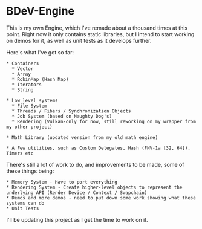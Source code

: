# BDeV-Engine

This is my own Engine, which I've remade about a thousand times at this point. Right now it only contains static libraries, but I intend to start working on demos for it, as well as unit tests as it develops further.

Here's what I've got so far:

```
* Containers
  * Vector
  * Array
  * RobinMap (Hash Map)
  * Iterators
  * String

* Low level systems
  * File System
  * Threads / Fibers / Synchronization Objects
  * Job System (based on Naughty Dog's)
  * Rendering (Vulkan-only for now, still reworking on my wrapper from my other project)
  
* Math Library (updated version from my old math engine)

* A Few utilities, such as Custom Delegates, Hash (FNV-1a [32, 64]), Timers etc
```

There's still a lot of work to do, and improvements to be made, some of these things being:

```
* Memory System - Have to port everything
* Rendering System - Create higher-level objects to represent the underlying API (Render Device / Context / Swapchain)
* Demos and more demos - need to put down some work showing what these systems can do
* Unit Tests
```

I'll be updating this project as I get the time to work on it.
